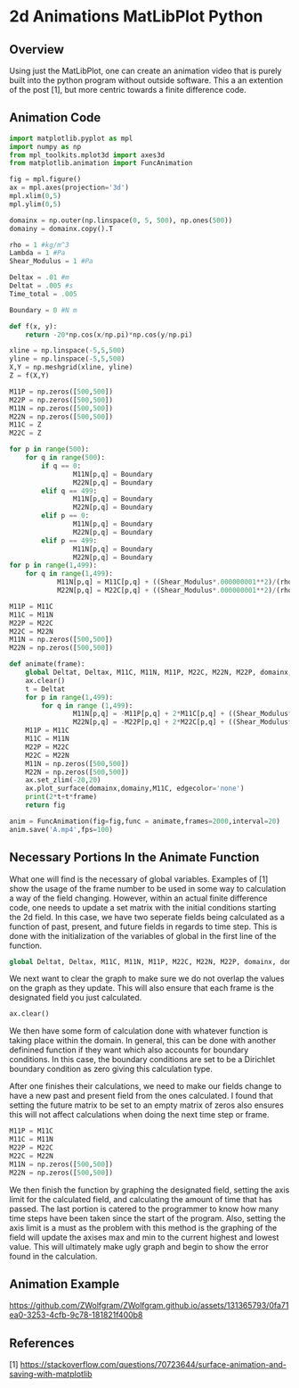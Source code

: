 # 2d Animations MatLibPlot Python

## Overview

Using just the MatLibPlot, one can create an animation video that is purely built into the python program without outside software. This a an extention of the post [1], but more centric towards a finite difference code. 

## **Animation Code**

```python
import matplotlib.pyplot as mpl
import numpy as np
from mpl_toolkits.mplot3d import axes3d
from matplotlib.animation import FuncAnimation

fig = mpl.figure()
ax = mpl.axes(projection='3d')
mpl.xlim(0,5)
mpl.ylim(0,5)

domainx = np.outer(np.linspace(0, 5, 500), np.ones(500))
domainy = domainx.copy().T

rho = 1 #kg/m^3
Lambda = 1 #Pa
Shear_Modulus = 1 #Pa 

Deltax = .01 #m
Deltat = .005 #s
Time_total = .005

Boundary = 0 #N m

def f(x, y):
    return -20*np.cos(x/np.pi)*np.cos(y/np.pi)

xline = np.linspace(-5,5,500)
yline = np.linspace(-5,5,500)
X,Y = np.meshgrid(xline, yline)
Z = f(X,Y)

M11P = np.zeros([500,500])
M22P = np.zeros([500,500])
M11N = np.zeros([500,500])
M22N = np.zeros([500,500])
M11C = Z
M22C = Z

for p in range(500):
    for q in range(500):
        if q == 0:
                M11N[p,q] = Boundary
                M22N[p,q] = Boundary
        elif q == 499:
                M11N[p,q] = Boundary
                M22N[p,q] = Boundary
        elif p == 0:
                M11N[p,q] = Boundary
                M22N[p,q] = Boundary
        elif p == 499:
                M11N[p,q] = Boundary
                M22N[p,q] = Boundary
for p in range(1,499):
    for q in range(1,499):
            M11N[p,q] = M11C[p,q] + ((Shear_Modulus*.000000001**2)/(rho))*((1/(Deltax**2))*(1+((2*Lambda+2*Shear_Modulus)/(3*Lambda+2*Shear_Modulus)))*(-2*M11C[p,q]+M11C[p,q+1]+M11C[p,q-1]) + (1/(Deltax**2))*(-2*M11C[p,q]+M11C[p-1,q]+M11C[p+1,q]) + (((2*Lambda+2*Shear_Modulus)/(3*Lambda+2*Shear_Modulus))/(Deltax**2))*(-2*M22C[p,q]+M22C[p,q+1]+M22C[p,q-1]))
            M22N[p,q] = M22C[p,q] + ((Shear_Modulus*.000000001**2)/(rho))*((1/(Deltax**2))*(1+((2*Lambda+2*Shear_Modulus)/(3*Lambda+2*Shear_Modulus)))*(-2*M22C[p,q]+M22C[p+1,q]+M22C[p-1,q]) + (1/(Deltax**2))*(-2*M22C[p,q]+M22C[p,q+1]+M22C[p,q-1]) + (((2*Lambda+2*Shear_Modulus)/(3*Lambda+2*Shear_Modulus))/(Deltax**2))*(-2*M11C[p,q]+M11C[p+1,q]+M11C[p-1,q])) 

M11P = M11C            
M11C = M11N
M22P = M22C
M22C = M22N
M11N = np.zeros([500,500])
M22N = np.zeros([500,500])

def animate(frame):
    global Deltat, Deltax, M11C, M11N, M11P, M22C, M22N, M22P, domainx, domainy,Shear_Modulus,rho,Lambda
    ax.clear()
    t = Deltat
    for p in range(1,499):
        for q in range (1,499):
                M11N[p,q] = -M11P[p,q] + 2*M11C[p,q] + ((Shear_Modulus*t**2)/(rho))*((1/(Deltax**2))*(1+((2*Lambda+2*Shear_Modulus)/(3*Lambda+2*Shear_Modulus)))*(-2*M11C[p,q]+M11C[p,q+1]+M11C[p,q-1]) + (1/(Deltax**2))*(-2*M11C[p,q]+M11C[p-1,q]+M11C[p+1,q]) + (((2*Lambda+2*Shear_Modulus)/(3*Lambda+2*Shear_Modulus))/(Deltax**2))*(-2*M22C[p,q]+M22C[p,q+1]+M22C[p,q-1]))
                M22N[p,q] = -M22P[p,q] + 2*M22C[p,q] + ((Shear_Modulus*t**2)/(rho))*((1/(Deltax**2))*(1+((2*Lambda+2*Shear_Modulus)/(3*Lambda+2*Shear_Modulus)))*(-2*M22C[p,q]+M22C[p+1,q]+M22C[p-1,q]) + (1/(Deltax**2))*(-2*M22C[p,q]+M22C[p,q+1]+M22C[p,q-1]) + (((2*Lambda+2*Shear_Modulus)/(3*Lambda+2*Shear_Modulus))/(Deltax**2))*(-2*M11C[p,q]+M11C[p+1,q]+M11C[p-1,q]))  
    M11P = M11C
    M11C = M11N
    M22P = M22C
    M22C = M22N
    M11N = np.zeros([500,500])
    M22N = np.zeros([500,500])
    ax.set_zlim(-20,20)
    ax.plot_surface(domainx,domainy,M11C, edgecolor='none')
    print(2*t+t*frame)
    return fig

anim = FuncAnimation(fig=fig,func = animate,frames=2000,interval=20)
anim.save('A.mp4',fps=100)
```
## **Necessary Portions In the Animate Function**

What one will find is the necessary of global variables. Examples of [1] show the usage of the frame number to be used in some way to calculation a way of the field changing. However, within an actual finite difference code, one needs to update a set matrix with the initial conditions starting the 2d field. In this case, we have two seperate fields being calculated as a function of past, present, and future fields in regards to time step. This is done with the initialization of the variables of global in the first line of the function.
```python
global Deltat, Deltax, M11C, M11N, M11P, M22C, M22N, M22P, domainx, domainy,Shear_Modulus,rho,Lambda
```
We next want to clear the graph to make sure we do not overlap the values on the graph as they update. This will also ensure that each frame is the designated field you just calculated.
```python
ax.clear()
```
We then have some form of calculation done with whatever function is taking place within the domain. In general, this can be done with another definined function if they want which also accounts for boundary conditions. In this case, the boundary conditions are set to be a Dirichlet boundary condition as zero giving this calculation type. 

After one finishes their calculations, we need to make our fields change to have a new past and present field from the ones calculated. I found that setting the future matrix to be set to an empty matrix of zeros also ensures this will not affect calculations when doing the next time step or frame.
```python
M11P = M11C
M11C = M11N
M22P = M22C
M22C = M22N
M11N = np.zeros([500,500])
M22N = np.zeros([500,500])
```
We then finish the function by graphing the designated field, setting the axis limit for the calculated field, and calculating the amount of time that has passed. The last portion is catered to the programmer to know how many time steps have been taken since the start of the program. Also, setting the axis limit is a must as the problem with this method is the graphing of the field will update the axises max and min to the current highest and lowest value. This will ultimately make ugly graph and begin to show the error found in the calculation. 
## **Animation Example**
https://github.com/ZWolfgram/ZWolfgram.github.io/assets/131365793/0fa71ea0-3253-4cfb-9c78-181821f400b8
## **References**

[1] https://stackoverflow.com/questions/70723644/surface-animation-and-saving-with-matplotlib 
